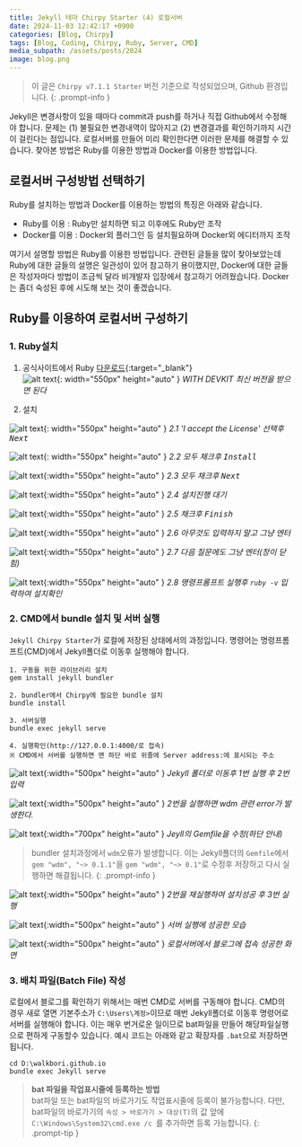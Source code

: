 ```yaml
---
title: Jekyll 테마 Chirpy Starter (4) 로컬서버
date: 2024-11-03 12:42:17 +0900
categories: [Blog, Chirpy]
tags: [Blog, Coding, Chirpy, Ruby, Server, CMD]
media_subpath: /assets/posts/2024
image: blog.png
---
```


> 이 글은 `Chirpy v7.1.1 Starter` 버전 기준으로 작성되었으며, Github 환경입니다.
{: .prompt-info }

Jekyll은 변경사항이 있을 때마다 commit과 push를 하거나 직접 Github에서 수정해야 합니다. 문제는 (1) 불필요한 변경내역이 많아지고 (2) 변경결과를 확인하기까지 시간이 걸린다는 점입니다. 로컬서버를 만들어 미리 확인한다면 이러한 문제를 해결할 수 있습니다. 찾아본 방법은 Ruby를 이용한 방법과 Docker를 이용한 방법입니다.

## 로컬서버 구성방법 선택하기

Ruby를 설치하는 방법과 Docker를 이용하는 방법의 특징은 아래와 같습니다.

- Ruby를 이용 : Ruby만 설치하면 되고 이후에도 Ruby만 조작
- Docker를 이용 : Docker외 플러그인 등 설치필요하며 Docker외 에디터까지 조작

여기서 설명할 방법은 Ruby를 이용한 방법입니다. 관련된 글들을 많이 찾아보았는데 Ruby에 대한 글들의 설명은 일관성이 있어 참고하기 용이했지만, Docker에 대한 글들은 작성자마다 방법이 조금씩 달라 비개발자 입장에서 참고하기 어려웠습니다. Docker는 좀더 숙성된 후에 시도해 보는 것이 좋겠습니다.

## Ruby를 이용하여 로컬서버 구성하기

### 1. Ruby설치

1. 공식사이트에서 Ruby [다운로드](https://rubyinstaller.org/downloads/){:target="_blank"}  
![alt text](/11/ruby.png){: width="550px" height="auto" }
_WITH DEVKIT 최신 버전을 받으면 된다_

2. 설치 
 
![alt text](/11/ruby2.png){: width="550px" height="auto" }
_2.1 'I accept the License' 선택후 <kbd>Next</kbd>_

![alt text](/11/ruby3.png){: width="550px" height="auto" }
_2.2 모두 채크후 <kbd>Install</kbd>_

![alt text](/11/ruby4.png){:width="550px" height="auto" }
_2.3 모두 채크후 <kbd>Next</kbd>_

![alt text](/11/ruby5.png){:width="550px" height="auto" }
_2.4 설치진행 대기_

![alt text](/11/ruby6.png){:width="550px" height="auto" }
_2.5 채크후 <kbd>Finish</kbd>_

![alt text](/11/ruby7.png){:width="550px" height="auto" }
_2.6 아무것도 입력하지 말고 그냥 <kbd>엔터</kbd>_

![alt text](/11/ruby8.png){:width="550px" height="auto" }
_2.7 다음 질문에도 그냥 <kbd>엔터</kbd>(창이 닫힘)_

![alt text](/11/ruby9.png){:width="550px" height="auto" }
_2.8 명령프롬프트 실행후 `ruby -v` 입력하여 설치확인_

### 2. CMD에서 bundle 설치 및 서버 실행

 `Jekyll Chirpy Starter`가 로컬에 저장된 상태에서의 과정입니다. 명령어는 명령프롬프트(CMD)에서 Jekyll폴더로 이동후 실행해야 합니다.

```
1. 구동을 위한 라이브러리 설치
gem install jekyll bundler

2. bundler에서 Chirpy에 필요한 bundle 설치
bundle install

3. 서버실행
bundle exec jekyll serve

4. 실행확인(http://127.0.0.1:4000/로 접속)
※ CMD에서 서버를 실행하면 맨 하단 바로 위줄에 Server address:에 표시되는 주소
```
![alt text](/11/cmd.png){:width="500px" height="auto" }
_Jekyll 폴더로 이동후 1번 실행 후 2번 입력_

![alt text](/11/cmd2.png){:width="500px" height="auto" }
_2번을 실행하면 wdm 관련 error가 발생한다._

![alt text](/11/cmd3.png){:width="700px" height="auto" }
_Jeyll의 Gemfile을 수정(하단 안내)_

> bundler 설치과정에서 `wdm`오류가 발생합니다. 이는 Jekyll폴더의 `Gemfile`에서 `gem "wdm", "~> 0.1.1"`을 `gem "wdm", "~> 0.1"`로 수정후 저장하고 다시 실행하면 해결됩니다.
{: .prompt-info }

![alt text](/11/cmd4.png){:width="500px" height="auto" }
_2번을 재실행하여 설치성공 후 3번 실행_

![alt text](/11/cmd5.png){:width="500px" height="auto" }
_서버 실행에 성공한 모습_

![alt text](/11/cmd6.png){:width="500px" height="auto" }
_로컬서버에서 블로그에 접속 성공한 화면_



### 3. 배치 파일(Batch File) 작성

로컬에서 블로그를 확인하기 위해서는 매번 CMD로 서버를 구동해야 합니다. CMD의 경우 새로 열면 기본주소가 `C:\Users\계정>`이므로 매번 Jekyll폴더로 이동후 명령어로 서버를 실행해야 합니다. 이는 매우 번거로운 일이므로 bat파일을 만들어 해당파일실행으로 편하게 구동할수 있습니다. 예시 코드는 아래와 같고 확장자를 `.bat`으로 저장하면됩니다.

```
cd D:\walkbori.github.io
bundle exec Jekyll serve
```
> **bat 파일을 작업표시줄에 등록하는 방법**  
bat파일 또는 bat파일의 바로가기도 작업표시줄에 등록이 불가능합니다. 다만, bat파일의 바로가기의 `속성 > 바로가기 > 대상(T)`의 값 앞에 `C:\Windows\System32\cmd.exe /c `를 추가하면 등록 가능합니다.
{: .prompt-tip }